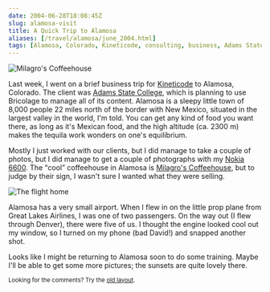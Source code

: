 ```yaml
--- 
date: 2004-06-28T18:08:45Z
slug: alamosa-visit
title: A Quick Trip to Alamosa
aliases: [/travel/alamosa/june_2004.html]
tags: [Alamosa, Colorado, Kineticode, consulting, business, Adams State College, Milagro’s Coffeehouse, Great Lakes Airlines]
---
```


<img src="/2004/06/june-2004/milagros_coffeehouse.jpg" alt="Milagro's Coffeehouse" class="right" />

<p>Last week, I went on a brief business trip for <a
href="http://www.kineticode.com/" title="Kineticode Web site">Kineticode</a>
to Alamosa, Colorado. The client was <a href="http://www.adams.edu/"
title="Adams State College Web site">Adams State College</a>, which is
planning to use Bricolage to manage all of its content. Alamosa is a sleepy
little town of 8,000 people 22 miles north of the border with New Mexico,
situated in the largest valley in the world, I'm told. You can get any kind of
food you want there, as long as it's Mexican food, and the high altitude
(ca. 2300 m) makes the tequila work wonders on one's equilibrium.</p>

<p>Mostly I just worked with our clients, but I did manage to take a couple of
photos, but I did manage to get a couple of photographs with my <a
href="https://www.amazon.com/exec/obidos/redirect?tag=justatheory-20&path=tg/detail/-/B00022NE6I/qid%3D1088445154/sr%3D8-4"
title="Buy the Nokia 6600 at Amazon.com">Nokia 6600</a>. The <q>cool</q> coffeehouse in Alamosa is <a
href="http://www.lapuente.net/programs/milagros.htm" title="Milagro's
Coffeehouse home page">Milagro's Coffeehouse</a>, but to judge by their sign,
I wasn't sure I wanted what they were selling.</p>

<img src="/2004/06/june-2004/prop_engine.jpg" alt="The flight home" class="left" />

<p>Alamosa has a very small airport. When I flew in on the little prop plane
from Great Lakes Airlines, I was one of two passengers. On the way out (I flew
through Denver), there were five of us. I thought the engine looked cool out
my window, so I turned on my phone (bad David!) and snapped another shot.</p>

<p>Looks like I might be returning to Alamosa soon to do some training. Maybe I'll be
able to get some more pictures; the sunsets are quite lovely there.</p>

<p class="past"><small>Looking for the comments? Try the <a rel="nofollow" href="//past.justatheory.com/travel/alamosa/june_2004.html">old layout</a>.</small></p>
